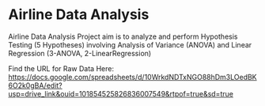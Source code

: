 # Airline Data Analysis
Airline Data Analysis Project aim is to analyze and perform Hypothesis Testing (5 Hypotheses) involving Analysis of Variance (ANOVA) and Linear Regression (3-ANOVA, 2-LinearRegression)

Find the URL for Raw Data Here:
https://docs.google.com/spreadsheets/d/10WrkdNDTxNGO88hDm3LOedBK6O2k0gBA/edit?usp=drive_link&ouid=101854525826836007549&rtpof=true&sd=true
